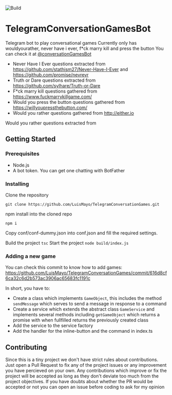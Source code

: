![Build](https://github.com/LuisMayo/TelegramConversationGames/workflows/Build/badge.svg?branch=master)
# TelegramConversationGamesBot
Telegram bot to play conversational games
Currently only has wouldyourather, never have i ever, f*ck marry kill and press the button
You can check it at [@conversationGamesBot](https://t.me/conversationGamesBot)

- Never Have I Ever questions extracted from https://github.com/stathism27/Never-Have-I-Ever and https://github.com/promise/nevrevr
- Truth or Dare questions extracted from https://github.com/sylhare/Truth-or-Dare
- F*ck marry kill questions gathered from https://www.fuckmarrykillgame.com/
- Would you press the button questions gathered from https://willyoupressthebutton.com/
- Would you rather questions gathered from http://either.io

Would you rather questions extracted from 


## Getting Started

### Prerequisites

 - Node.js
 - A bot token. You can get one chatting with BotFather

### Installing

Clone the repository

```
git clone https://github.com/LuisMayo/TelegramConversationGames.git
```
npm install into the cloned repo
```
npm i
```
Copy conf/conf-dummy.json into conf.json and fill the required settings.

Build the project
`tsc`
Start the project
`node build/index.js`

### Adding a new game
You can check this commit to know how to add games: https://github.com/LuisMayo/TelegramConversationGames/commit/616d8cf6ca32c6d2b573ac3906ac65683fc1191c

In short, you have to:
 - Create a class which implements `GameObject`, this includes the method `sendMessage` which serves to send a message in response to a command
 - Create a service which extends the abstract class `GameService` and implements several methods including `getGameObject` which returns a promise with when fullfilled returns the previously created class
 - Add the service to the service factory
 - Add the handler for the inline-button and the command in index.ts


## Contributing
Since this is a tiny project we don't have strict rules about contributions. Just open a Pull Request to fix any of the project issues or any improvement you have percieved on your own. Any contributions which improve or fix the project will be accepted as long as they don't deviate too much from the project objectives. If you have doubts about whether the PR would be accepted or not you can open an issue before coding to ask for my opinion
